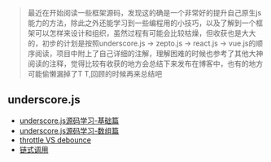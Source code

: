 > 最近在开始阅读一些框架源码，发现这的确是一个非常好的提升自己原生js能力的方法，除此之外还能学习到一些编程用的小技巧，以及了解到一个框架可以怎样来设计和组织，虽然过程有可能会比较枯燥，但收获也是大大的，初步的计划是按照underscore.js -> zepto.js -> react.js -> vue.js的顺序阅读，项目中附上了自己详细的注解，理解困难的时候也参考了其他大神阅读的注释，觉得比较有收获的地方会总结下来发布在博客中，也有的地方可能偷懒漏掉了T T,回顾的时候再来总结吧

## underscore.js
* [underscore.js源码学习-基础篇](http://123.206.31.196/#/article/59a8abaf4db7444848391f74)
* [underscore.js源码学习-数组篇](http://123.206.31.196/#/article/59a904ec4db7444848391f75)
* [throttle VS debounce](http://123.206.31.196/#/article/59ccf7494db7444848391f76)
* [链式调用](http://123.206.31.196/#/article/59d1d2004db7444848391f7b)